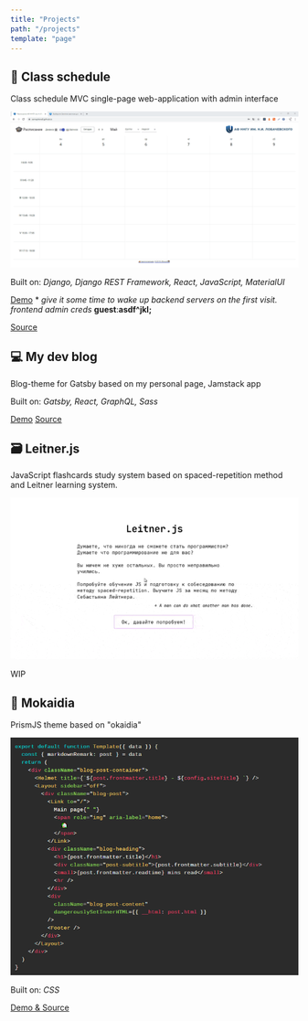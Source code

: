 ```yaml
---
title: "Projects"
path: "/projects"
template: "page"
---
```


## 📅 Class schedule

Class schedule MVC single-page web-application with admin interface

![demo](../images/pages/projects/schedule-demo.gif)

Built on: *Django, Django REST Framework, React, JavaScript, MaterialUI*

[Demo](https://sematgt.github.io/) * *give it some time to wake up backend servers on the first visit. frontend admin creds* **guest**:**asdf^jkl;**

[Source](https://github.com/sematgt/schedule_nngu)

## 💻 My dev blog

Blog-theme for Gatsby based on my personal page, Jamstack app

Built on: *Gatsby, React, GraphQL, Sass*

[Demo](https://www.simonbliznyuk.com) [Source](https://github.com/sematgt/devblog)

## 🗃️ Leitner.js

JavaScript flashcards study system based on spaced-repetition method and Leitner learning system.

![demo](../images/pages/projects/Leitner-demo.gif)

WIP

## 🎨 Mokaidia

PrismJS theme based on "okaidia"

![mokaidia-preview](../images/pages/projects/mokaidia.png)

Built on: *CSS*

[Demo & Source](https://github.com/sematgt/mokaidia)